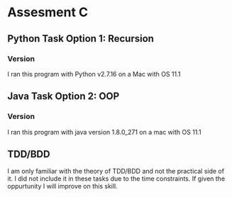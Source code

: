 # Assesment C
## Python Task Option 1: Recursion

### Version
I ran this program with Python v2.7.16 on a Mac with OS 11.1

## Java Task Option 2: OOP

### Version
I ran this program with java version 1.8.0_271 on a mac with OS 11.1

## TDD/BDD
I am only familiar with the theory of TDD/BDD and not the practical side of it. I did not include it in these tasks due to the time constraints. If given the oppurtunity I will improve on this skill. 
